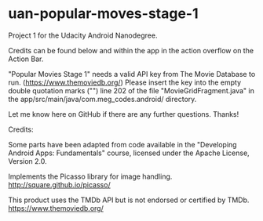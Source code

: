# uan-popular-moves-stage-1

Project 1 for the Udacity Android Nanodegree.

Credits can be found below and within the app in the action overflow on the Action Bar.

"Popular Movies Stage 1" needs a valid API key from The Movie Database to run. (https://www.themoviedb.org/)
Please insert the key into the empty double quotation marks ("") line 202 of the file "MovieGridFragment.java" in the app/src/main/java/com.meg_codes.android/ directory.

Let me know here on GitHub if there are any further questions. Thanks!

Credits:

Some parts have been adapted from code available in the "Developing Android Apps:
Fundamentals" course, licensed under the Apache License, Version 2.0.

Implements the Picasso library for image handling.
http://square.github.io/picasso/

This product uses the TMDb API but is not endorsed or certified by TMDb.
https://www.themoviedb.org/

